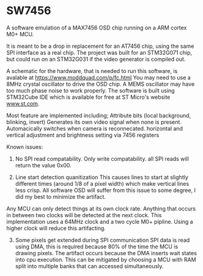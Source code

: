 # SW7456
A software emulation of a MAX7456 OSD chip running on a ARM cortex M0+ MCU.

It is meant to be a drop in replacement for an AT7456 chip, using the same SPI interface as a real chip.
The project was built for an STM32G071 chip, but could run on an STM32G031 if the video generator is compiled out.

A schematic for the hardware, that is needed to run this software, is avalable at https://www.moddquad.com/p/fc.html
You may need to use a 8MHz crystal oscillator to drive the OSD chip. A MEMS oscillator may have too much phase noise to work properly. 
The software is built using STM32Cube IDE which is available for free at ST Micro's website www.st.com.
 
Most feature are implemented including;
Attribute bits (local background, blinking, invert)
Generates its own video signal when none is present. Automacically switches when camera is reconnecated.
horizontal and vertical adjustment and brightness setting via 7456 registers

Known issues:
1) No SPI read compatability. Only write compatability.
all SPI reads will return the value 0x00.

 
2) Line start detection quanitization
This causes lines to start at slightly different times (around 1/8 of a pixel width) which make vertical lines less crisp.
All software OSD will suffer from this issue to some degree, I did my best to minimize the artifact. 

Any MCU can only detect things at its own clock rate. 
Anything that occurs in between two clocks will be detected at the next clock.
This implementation uses a 64MHz clock and a two cycle M0+ pipline.
Using a higher clock will reduce this artifacting.

3) Some pixels get extended during SPI communication
SPI data is read using DMA, this is required because 80% of the time the MCU is drawing pixels.
The artifact occurs because the DMA inserts wait states into cpu execution.
This can be mitigated by choosing a MCU with RAM split into multiple banks that can accessed simultaneously.
